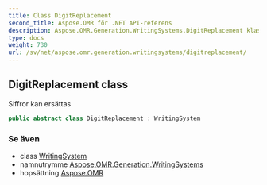 ```yaml
---
title: Class DigitReplacement
second_title: Aspose.OMR för .NET API-referens
description: Aspose.OMR.Generation.WritingSystems.DigitReplacement klass. Siffror kan ersättas
type: docs
weight: 730
url: /sv/net/aspose.omr.generation.writingsystems/digitreplacement/
---
```

## DigitReplacement class

Siffror kan ersättas

```csharp
public abstract class DigitReplacement : WritingSystem
```

### Se även

* class [WritingSystem](../writingsystem/)
* namnutrymme [Aspose.OMR.Generation.WritingSystems](../../aspose.omr.generation.writingsystems/)
* hopsättning [Aspose.OMR](../../)


